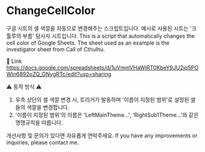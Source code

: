 # ChangeCellColor
구글 시트의 셀 색깔을 자동으로 변경해주는 스크립트입니다.
예시로 사용된 시트는 '크툴루의 부름' 탐사자 시트입니다.
This is a script that automatically changes the cell color of Google Sheets.
The sheet used as an example is the investigator sheet from Call of Cthulhu.

🔗 Link
<https://docs.google.com/spreadsheets/d/1uVmmVHaWjRT0KbeY9JU2jq5POWln6892oZQ_GNvgRTc/edit?usp=sharing>

⚠️ 동작 방식 ⚠️
1. 우측 상단의 셀 색깔 변경 시, 트리거가 발동하며 '이름이 지정된 범위'로 설정된 셀들의 색깔을 변경합니다.
2. '이름이 지정된 범위'의 이름은 'LeftMainTheme...', 'RightSub1Theme...'와 같은 명명규칙을 따릅니다.

개선사항 및 문의가 있다면 자유롭게 연락주세요.
If you have any improvements or inquiries, please contact me.
